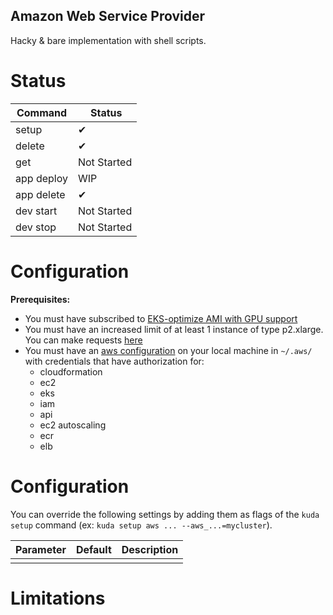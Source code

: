 ## Amazon Web Service Provider

Hacky & bare implementation with shell scripts.

# Status

| Command | Status |
| - | - |
| setup | ✔ |
| delete | ✔ |
| get | Not Started |
| app deploy | WIP |
| app delete | ✔ |
| dev start | Not Started |
| dev stop | Not Started |

# Configuration

**Prerequisites:**
- You must have subscribed to [EKS-optimize AMI with GPU support](https://aws.amazon.com/marketplace/pp/B07GRHFXGM)
- You must have an increased limit of at least 1 instance of type p2.xlarge. You can make requests [here](http://aws.amazon.com/contact-us/ec2-request)
- You must have an [aws configuration](https://docs.aws.amazon.com/cli/latest/userguide/cli-configure-files.html) on your local machine in `~/.aws/` with credentials that have authorization for:
    - cloudformation
    - ec2
    - eks
    - iam
    - api
    - ec2 autoscaling
    - ecr
    - elb

# Configuration

You can override the following settings by adding them as flags of the `kuda setup` command (ex: `kuda setup aws ... --aws_...=mycluster`).

| Parameter | Default | Description |
| - | - | - |
| | | |


# Limitations

